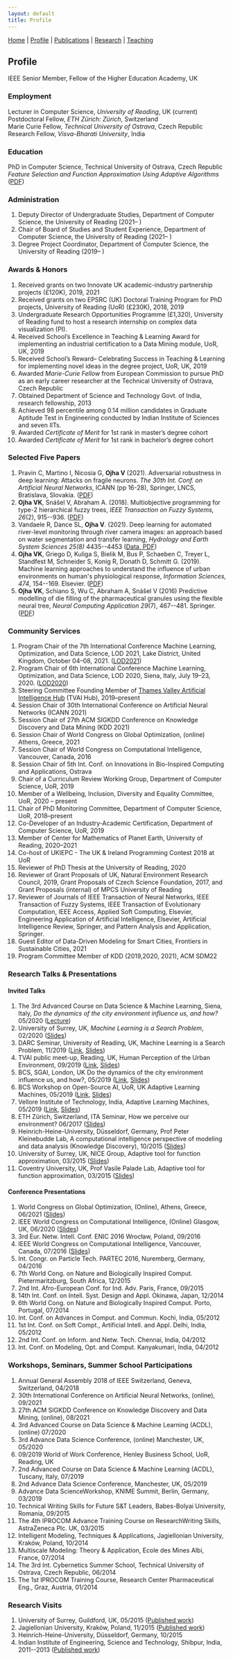 ```yaml
---
layout: default
title: Profile
---
```

<a href="{{site.baseurl}}/index">Home</a> | 
<a href="{{site.baseurl}}/profile">Profile</a> | 
<a href="{{site.baseurl}}/publications">Publications</a> | 
<a href="{{site.baseurl}}/research">Research</a> | 
<a href="{{site.baseurl}}/teaching">Teaching</a>

## Profile

IEEE Senior Member, Fellow of the Higher Education Academy, UK

### Employment
Lecturer in Computer Science, _University of Reading_, UK (current) <br>
Postdoctoral Fellow, _ETH Zürich: Zürich_, Switzerland <br>
Marie Curie Fellow, _Technical University of Ostrava_, Czech Republic <br>
Research Fellow, _Visva-Bharati University_, India <br>

### Education
PhD in Computer Science, Technical University of Ostrava, Czech Republic <br>
_Feature Selection and Function Approximation Using Adaptive Algorithms_ (<a href="https://dspace.vsb.cz/handle/10084/112274?locale-attribute=en" target="_blank">PDF</a>)  <br>
<!--Advisors | Prof Vaclav Snášel, TUO, Czech Republic and Prof Ajith Abraham, MIR Labs, United States <br> -->

### Administration
1. Deputy Director of Undergraduate Studies, Department of Computer Science, the University of Reading (2021– )
1. Chair of Board of Studies and Student Experience, Department of Computer Science, the University of Reading (2021– )
1. Degree Project Coordinator, Department of Computer Science, the University of Reading (2019– )

### Awards & Honors
1. Received grants on two Innovate UK academic-industry partnership projects (£120K), 2019, 2021 
1. Received grants on two EPSRC (UK) Doctoral Training Program for PhD projects, University of Reading (UoR) (£230K), 2018, 2019 
2. Undergraduate Research Opportunities Programme (£1,320), University of Reading fund to host a research internship on complex data visualization (PI).
3. Received School’s Excellence in Teaching & Learning Award for implementing an industrial certification to a Data Mining module, UoR, UK, 2019
4. Received School’s Reward– Celebrating Success in Teaching & Learning for implementing novel ideas in the degree project, UoR, UK, 2019
5. Awarded _Marie-Curie Fellow_ from European Commission to pursue PhD as an early career researcher at the Technical University of Ostrava, Czech Republic
6. Obtained Department of Science and Technology Govt. of India, research fellowship, 2013
7. Achieved 98 percentile among 0.14 million candidates in Graduate Aptitude Test in Engineering conducted by Indian Institute of Sciences and seven IITs.
8. Awarded _Certificate of Merit_ for 1st rank in master’s degree cohort
9. Awarded _Certificate of Merit_ for 1st rank in bachelor’s degree cohort
<!--6. Obtained 3rd place at Breaking the Wall of Perception of Cities at Falling Walls Lab, Paris, France, 2017 -->

### Selected Five Papers
1. Pravin C, Martino I, Nicosia G, **Ojha V** (2021). Adversarial robustness in deep learning: Attacks on fragile neurons. _The 30th Int. Conf. on Artificial Neural Networks_, ICANN (pp 16-28), Springer, LNCS, Bratislava, Slovakia. (<a href="https://centaur.reading.ac.uk/99457/" target="_blank">PDF</a>)
1. **Ojha VK**, Snášel V, Abraham A. (2018). Multiobjective programming for type-2 hierarchical fuzzy trees, _IEEE Transaction on Fuzzy Systems, 26_(2), 915--936. (<a href="https://arxiv.org/abs/1705.05769" target="_blank">PDF</a>)
1. Vandaele R, Dance SL, **Ojha V**. (2021). Deep learning for automated river-level monitoring through river camera images: an approach based on water segmentation and transfer learning, _Hydrology and Earth System Sciences 25(8)_ 4435--4453 (<a href="https://doi.org/10.5194/hess-25-4435-2021" target="_blank">Data, PDF</a>)
1. **Ojha VK**, Griego D, Kuliga S, Bielik M, Bus P, Schaeben C, Treyer L, Standfest M, Schneider S, Konig R, Donath D,  Schmitt G. (2019). Machine learning approaches to understand the influence of urban environments on human's physiological response, _Information Sciences, 474_, 154--169. Elsevier. (<a href="https://arxiv.org/abs/1812.06128" target="_blank">PDF</a>)
1. **Ojha VK**, Schiano S,  Wu C, Abraham A, Snášel V (2016) Predictive modelling of die filling of the pharmaceutical granules using the flexible neural tree,  _Neural Computing Application 29_(7), 467--481. Springer. (<a href="https://arxiv.org/abs/1709.04318" target="_blank">PDF</a>) 


### Community Services
1. Program Chair of the 7th International Conference Machine Learning, Optimization, and Data Science,
LOD 2021, Lake District, United Kingdom, October 04–08, 2021. (<a href="https://lod2021.icas.cc/" target="_blank">LOD2021</a>)
1. Program Chair of 6th International Conference Machine Learning, Optimization, and Data Science,
LOD 2020, Siena, Italy, July 19–23, 2020. (<a href="https://lod2020.icas.xyz/" target="_blank">LOD2020</a>)
1. Steering Committee Founding Member of <a href="https://tvsp.herokuapp.com/" target="_blank">Thames Valley Artificial Intelligence Hub</a> (TVAI Hub), 2019–present
1. Session Chair of 30th International Conference on Artificial Neural Networks (ICANN 2021)
1. Session Chair of 27th ACM SIGKDD Conference on Knowledge Discovery and Data Mining (KDD 2021)
1. Session Chair of World Congress on Global Optimization, (online) Athens, Greece, 2021
1. Session Chair of World Congress on Computational Intelligence, Vancouver, Canada, 2016
1. Session Chair of 5th Int. Conf. on Innovations in Bio-Inspired Computing and Applications, Ostrava
1. Chair of a Curriculum Review Working Group, Department of Computer Science, UoR, 2019
1. Member of a Wellbeing, Inclusion, Diversity and Equality Committee, UoR, 2020 – present
1. Chair of PhD Monitoring Committee, Department of Computer Science, UoR, 2018–present
1. Co-Developer of an Industry-Academic Certification, Department of Computer Science, UoR, 2019
1. Member of Center for Mathematics of Planet Earth, University of Reading, 2020–2021
1. Co-host of UKIEPC - The UK & Ireland Programming Contest 2018 at UoR
1. Reviewer of PhD Thesis at the University of Reading, 2020
1. Reviewer of Grant Proposals of UK, Natural Environment Research Council, 2019, 
Grant Proposals of Czech Science Foundation, 2017, 
and Grant Proposals (internal) of MPCS University of Reading
1. Reviewer of Journals of IEEE Transaction of Neural Networks, IEEE Transaction of Fuzzy Systems,
IEEE Transaction of Evolutionary Computation, IEEE Access, Applied Soft Computing, Elsevier, Engineering
Application of Artificial Intelligence, Elsevier, Artificial Intelligence Review, Springer, and
Pattern Analysis and Application, Springer.
1. Guest Editor of Data-Driven Modeling for Smart Cities, Frontiers in Sustainable Cities, 2021
1. Program Committee Member of KDD (2019,2020, 2021), ACM SDM22
<!-- Co-organiser of BCS open source AI workshop, 2019 -->

### Research Talks & Presentations

#### Invited Talks
1. The 3rd Advanced Course on Data Science & Machine Learning, Siena, Italy, _Do the dynamics of the city
environment influence us, and how?_ 05/2020 (<a href="https://acdl2020.icas.xyz/lecturers/" target="_blank">Lecture</a>)
1. University of Surrey, UK, _Machine Learning is a Search Problem_, 02/2020 (<a href="https://github.com/ojhavk/ojhavk.github.io/blob/main/data/Research_Talks/Surrey/ML_Is_A_Search_Prob_VOjha.pdf" target="_blank">Slides</a>)
1. DARC Seminar, University of Reading, UK, Machine Learning is a Search Problem, 11/2019 (<a href="https://research.reading.ac.uk/met-darc/news-and-events/darc-seminar-series/" target="_blank">Link</a>, <a href="https://github.com/ojhavk/ojhavk.github.io/blob/main/data/Research_Talks/Surrey/ML_Is_A_Search_Prob_VOjha.pdf" target="_blank">Slides</a>)
1. TVAI public meet-up, Reading, UK, Human Perception of the Urban Environment, 09/2019 (<a href="https://www.meetup.com/Thames-Valley-Artificial-Intelligence-Meetup/events/263027968/" target="_blank">Link</a>, <a href="https://archive.arch.ethz.ch/esum/downloads/presentations/ESUM_Full_presenation.pdf" target="_blank">Slides</a>)
1. BCS, SGAI, London, UK Do the dynamics of the city environment influence us, and how?, 05/2019 (<a href="https://www.bcs.org/events-calendar/2019/may/uk-symposium-on-knowledge-discovery-and-data-mining-2019-bcs-sgai-the-specialist-group-on-artificial-intelligence/" target="_blank">Link</a>, <a href="https://archive.arch.ethz.ch/esum/downloads/presentations/ESUM_Full_presenation.pdf" target="_blank">Slides</a>)
1. BCS Workshop on Open-Source AI, UoR, UK Adaptive Learning Machines, 05/2019 (<a href="https://ossg.bcs.org/blog/event/open-source-ai-april-2019/" target="_blank">Link</a>, <a href="https://ossg.bcs.org/wp-content/uploads/04-19-varun.pdf" target="_blank">Slides</a>)
1. Vellore Institute of Technology, India, Adaptive Learning Machines, 05/2019 (<a href="https://ossg.bcs.org/blog/event/open-source-ai-april-2019/" target="_blank">Link</a>, <a href="https://ossg.bcs.org/wp-content/uploads/04-19-varun.pdf" target="_blank">Slides</a>)
1. ETH Zürich, Switzerland, ITA Seminar, How we perceive our environment? 06/2017 (<a href="https://archive.arch.ethz.ch/esum/downloads/presentations/Varun_ITA_talk_14_6_17.pdf" target="_blank">Slides</a>)
1. Heinrich-Heine-University, Düsseldorf, Germany, Prof Peter Kleinebudde Lab, A computational intelligence
perspective of modeling and data analysis (Knowledge Discovery), 10/2015 (<a href="https://github.com/ojhavk/ojhavk.github.io/blob/main/data/Research_Talks/Dusseldorf/Varun_Dusseldorf_IPROCOM.pdf" target="_blank">Slides</a>)
1. University of Surrey, UK, NICE Group, Adaptive tool for function approximation, 03/2015 (<a href="https://github.com/ojhavk/ojhavk.github.io/blob/main/data/Research_Talks/Surrey/03_2015_Varun_UK_FNT_CS.pdf" target="_blank">Slides</a>)
1. Coventry University, UK, Prof Vasile Palade Lab, Adaptive tool for function approximation, 03/2015 (<a href="https://github.com/ojhavk/ojhavk.github.io/blob/main/data/Research_Talks/Surrey/03_2015_Varun_UK_FNT_CS.pdf" target="_blank">Slides</a>)
<!--1. Cochin University of Science and Technology, India, Advancement in machine learning, 01/2015 -->

#### Conference Presentations
1. World Congress on Global Optimization, (Online), Athens, Greece, 06/2021 (<a href="https://github.com/ojhavk/ojhavk.github.io/blob/main/data/Research_Talks/Confrence_Presentations/2021_WCGO.pdf" target="_blank">Slides</a>)
1. IEEE World Congress on Computational Intelligence, (Online) Glasgow, UK, 06/2020 (<a href="https://github.com/ojhavk/ojhavk.github.io/blob/main/data/Research_Talks/Confrence_Presentations/2020_WCCI.pdf" target="_blank">Slides</a>)
1. 3rd Eur. Netw. Intell. Conf. ENIC 2016 Wrocław, Poland, 09/2016
1. IEEE World Congress on Computational Intelligence, Vancouver, Canada, 07/2016 (<a href="https://github.com/ojhavk/ojhavk.github.io/blob/main/data/Research_Talks/Confrence_Presentations/2016_WCCI.pdf" target="_blank">Slides</a>)
1. Int. Congr. on Particle Tech. PARTEC 2016, Nuremberg, Germany, 04/2016
1. 7th World Cong. on Nature and Biologically Inspired Comput. Pietermaritzburg, South Africa, 12/2015
1. 2nd Int. Afro-European Conf. for Ind. Adv. Paris, France, 09/2015
1. 14th Int. Conf. on Intell. Syst. Design and Appl. Okinawa, Japan, 12/2014
1. 6th World Cong. on Nature and Biologically Inspired Comput. Porto, Portugal, 07/2014
1. Int. Conf. on Advances in Comput. and Commun. Kochi, India, 05/2012
1. 1st Int. Conf. on Soft Compt., Artificial Intell. and Appl. Delhi, India, 05/2012
1. 2nd Int. Conf. on Inform. and Netw. Tech. Chennai, India, 04/2012
1. Int. Conf. on Modeling, Opt. and Comput. Kanyakumari, India, 04/2012

### Workshops, Seminars, Summer School Participations
1. Annual General Assembly 2018 of IEEE Switzerland, Geneva, Switzerland, 04/2018
1. 30th International Conference on Artificial Neural Networks, (online), 09/2021
1. 27th ACM SIGKDD Conference on Knowledge Discovery and Data Mining, (online), 08/2021
1. 3rd Advanced Course on Data Science & Machine Learning (ACDL), (online) 07/2020
1. 3rd Advance Data Science Conference, (online) Manchester, UK, 05/2020
1. 09/2019 World of Work Conference, Henley Business School, UoR, Reading, UK
1. 2nd Advanced Course on Data Science & Machine Learning (ACDL), Tuscany, Italy, 07/2019
1. 2nd Advance Data Science Conference, Manchester, UK, 05/2019
1. Advance Data ScienceWorkshop, KNIME Summit, Berlin, Germany, 03/2019
1. Technical Writing Skills for Future S&T Leaders, Babes-Bolyai University, Romania, 09/2015
1. The 4th IPROCOM Advance Training Course on ResearchWriting Skills, AstraZeneca Plc. UK, 03/2015
1. Intelligent Modeling, Techniques & Applications, Jagiellonian University, Kraków, Poland, 10/2014
1. Multiscale Modeling: Theory & Application, Ecole des Mines Albi, France, 07/2014
1. The 3rd Int. Cybernetics Summer School, Technical University of Ostrava, Czech Republic, 06/2014
1. The 1st IPROCOM Training Course, Research Center Pharmaceutical Eng., Graz, Austria, 01/2014

### Research Visits
1. University of Surrey, Guildford, UK, 05/2015 (<a href="https://arxiv.org/abs/1709.04318" target="_blank">Published work</a>)
1. Jagiellonian University, Kraków, Poland, 11/2015 (<a href="https://doi.org/10.2147/IJN.S71847" target="_blank">Published work</a>)
1. Heinrich-Heine-University, Düsseldorf, Germany, 10/2015
1. Indian Institute of Engineering, Science and Technology, Shibpur, India, 2011--2013 (<a href="https://arxiv.org/abs/1707.00561" target="_blank">Published work</a>)

<!---### Professional Membership
1. Senior Member, Institute of Electrical and Electronics Engineers (IEEE)
1. Member, Association for Computing Machinery (ACM)--->

